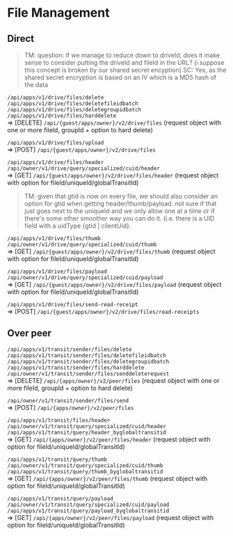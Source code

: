 # File Management

## Direct

> TM: question: if we manage to reduce down to driveId, does it make sense to consider putting the driveId and fileId in the URL? (i suppose this concept is broken by our shared secret encyption)
> SC: Yes, as the shared secret encryption is based on an IV which is a MD5 hash of the data

`/api/apps/v1/drive/files/delete`\
`/api/apps/v1/drive/files/deletefileidbatch`\
`/api/apps/v1/drive/files/deletegroupidbatch`\
`/api/apps/v1/drive/files/harddelete`\
=> [DELETE] `/api/{guest/apps/owner}/v2/drive/files` (request object with one or more fileId, groupId + option to hard delete)

`/api/apps/v1/drive/files/upload`\
=> [POST] `/api/{guest/apps/owner}/v2/drive/files`

`/api/apps/v1/drive/files/header`\
`/api/owner/v1/drive/query/specialized/cuid/header`\
=> [GET] `/api/{guest/apps/owner}/v2/drive/files/header` (request object with option for fileId/uniqueId/globalTransitId)

> TM: given that gtid is now on every file, we should also consider an option for gtid when getting header/thumb/payload. not sure if that just goes next to the uniqueId and we only allow one at a time or if there's some other smoother way you can do it. (i.e. there is a UID field with a uidType {gtid | clientUid}.

`/api/apps/v1/drive/files/thumb`\
`/api/owner/v1/drive/query/specialized/cuid/thumb`\
=> [GET] `/api/{guest/apps/owner}/v2/drive/files/thumb` (request object with option for fileId/uniqueId/globalTransitId)

`/api/apps/v1/drive/files/payload`\
`/api/owner/v1/drive/query/specialized/cuid/payload`\
=> [GET] `/api/{guest/apps/owner}/v2/drive/files/payload` (request object with option for fileId/uniqueId/globalTransitId)

`/api/apps/v1/drive/files/send-read-receipt`\
=> [POST] `/api/{guest/apps/owner}/v2/drive/files/read-receipts`

## Over peer

`/api/apps/v1/transit/sender/files/delete`\
`/api/apps/v1/transit/sender/files/deletefileidbatch`\
`/api/apps/v1/transit/sender/files/deletegroupidbatch`\
`/api/apps/v1/transit/sender/files/harddelete`\
`/api/owner/v1/transit/sender/files/senddeleterequest`\
=> [DELETE] `/api/{apps/owner}/v2/peer/files` (request object with one or more fileId, groupId + option to hard delete)

`/api/owner/v1/transit/sender/files/send`\
=> [POST] `/api/{apps/owner}/v2/peer/files`

`/api/apps/v1/transit/files/header`\
`/api/owner/v1/transit/query/specialized/cuid/header`\
`/api/apps/v1/transit/query/header_byglobaltransitid`\
=> [GET] `/api/{apps/owner}/v2/peer/files/header` (request object with option for fileId/uniqueId/globalTransitId)

`/api/apps/v1/transit/query/thumb`\
`/api/owner/v1/transit/query/specialized/cuid/thumb`\
`/api/apps/v1/transit/query/thumb_byglobaltransitid`\
=> [GET] `/api/{apps/owner}/v2/peer/files/thumb` (request object with option for fileId/uniqueId/globalTransitId)

`/api/apps/v1/transit/query/payload`\
`/api/owner/v1/transit/query/specialized/cuid/payload`\
`/api/apps/v1/transit/query/payload_byglobaltransitid`\
=> [GET] `/api/{apps/owner}/v2/peer/files/payload` (request object with option for fileId/uniqueId/globalTransitId)
